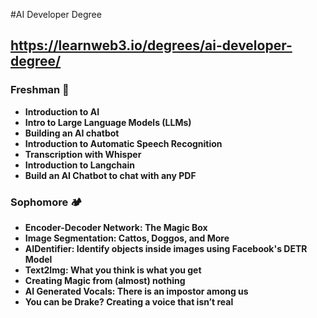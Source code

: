 #AI Developer Degree

## https://learnweb3.io/degrees/ai-developer-degree/

### Freshman 🚀
- **Introduction to AI**
- **Intro to Large Language Models (LLMs)**
- **Building an AI chatbot**
- **Introduction to Automatic Speech Recognition**
- **Transcription with Whisper**
- **Introduction to Langchain**
- **Build an AI Chatbot to chat with any PDF**

### Sophomore 🏕️
- **Encoder-Decoder Network: The Magic Box**
- **Image Segmentation: Cattos, Doggos, and More**
- **AIDentifier: Identify objects inside images using Facebook's DETR Model**
- **Text2Img: What you think is what you get**
- **Creating Magic from (almost) nothing**
- **AI Generated Vocals: There is an impostor among us**
- **You can be Drake? Creating a voice that isn’t real**
